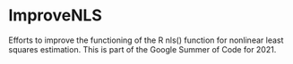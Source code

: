# ImproveNLS

Efforts to improve the functioning of the R nls() function for nonlinear least squares estimation. This is part of the Google Summer of Code for 2021.